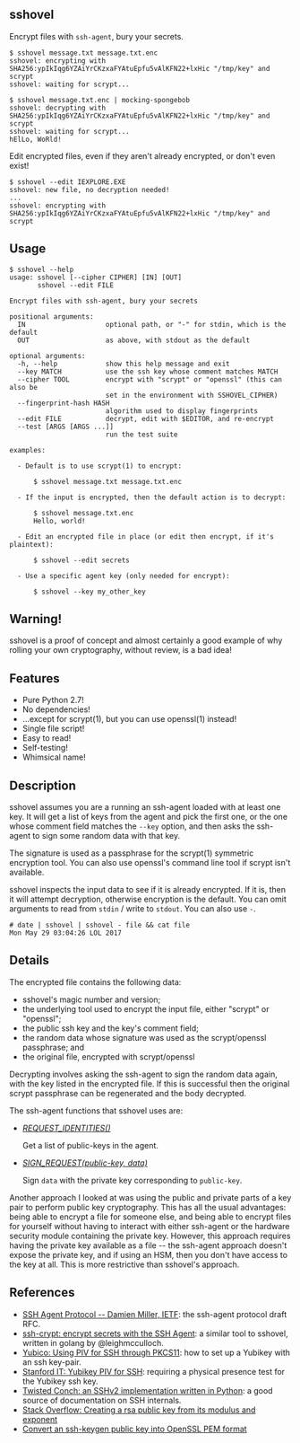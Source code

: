 sshovel
-------

Encrypt files with `ssh-agent`, bury your secrets.

```
$ sshovel message.txt message.txt.enc
sshovel: encrypting with SHA256:ypIkIqg6YZAiYrCKzxaFYAtuEpfu5vAlKFN22+lxHic "/tmp/key" and scrypt
sshovel: waiting for scrypt...

$ sshovel message.txt.enc | mocking-spongebob
sshovel: decrypting with SHA256:ypIkIqg6YZAiYrCKzxaFYAtuEpfu5vAlKFN22+lxHic "/tmp/key" and scrypt
sshovel: waiting for scrypt...
hElLo, WoRld!
```

Edit encrypted files, even if they aren't already encrypted, or don't even exist!

```
$ sshovel --edit IEXPLORE.EXE
sshovel: new file, no decryption needed!
...
sshovel: encrypting with SHA256:ypIkIqg6YZAiYrCKzxaFYAtuEpfu5vAlKFN22+lxHic "/tmp/key" and scrypt
```

Usage
-----

```
$ sshovel --help
usage: sshovel [--cipher CIPHER] [IN] [OUT]
       sshovel --edit FILE

Encrypt files with ssh-agent, bury your secrets

positional arguments:
  IN                    optional path, or "-" for stdin, which is the default
  OUT                   as above, with stdout as the default

optional arguments:
  -h, --help            show this help message and exit
  --key MATCH           use the ssh key whose comment matches MATCH
  --cipher TOOL         encrypt with "scrypt" or "openssl" (this can also be
                        set in the environment with SSHOVEL_CIPHER)
  --fingerprint-hash HASH
                        algorithm used to display fingerprints
  --edit FILE           decrypt, edit with $EDITOR, and re-encrypt
  --test [ARGS [ARGS ...]]
                        run the test suite

examples:

  - Default is to use scrypt(1) to encrypt:

      $ sshovel message.txt message.txt.enc

  - If the input is encrypted, then the default action is to decrypt:

      $ sshovel message.txt.enc
      Hello, world!

  - Edit an encrypted file in place (or edit then encrypt, if it's plaintext):

      $ sshovel --edit secrets

  - Use a specific agent key (only needed for encrypt):

      $ sshovel --key my_other_key

```

Warning!
--------

sshovel is a proof of concept
and almost certainly a good example of why rolling your own cryptography,
without review, is a bad idea!

Features
--------

- Pure Python 2.7!
- No dependencies!
- ...except for scrypt(1), but you can use openssl(1) instead!
- Single file script!
- Easy to read!
- Self-testing!
- Whimsical name!


Description
-----------

sshovel assumes you are a running an ssh-agent loaded with at least one key.
It will get a list of keys from the agent and pick the first one,
or the one whose comment field matches the `--key` option,
and then asks the ssh-agent to sign some random data with that key.

The signature is used as a passphrase
for the scrypt(1) symmetric encryption tool.
You can also use openssl's command line tool if scrypt isn't available.

sshovel inspects the input data to see if it is already encrypted.
If it is, then it will attempt decryption, otherwise encryption is the default.
You can omit arguments to read from `stdin` / write to `stdout`.
You can also use `-`.

```
# date | sshovel | sshovel - file && cat file
Mon May 29 03:04:26 LOL 2017
```

Details
-------

The encrypted file contains the following data:
- sshovel's magic number and version;
- the underlying tool used to encrypt the input file, either "scrypt" or "openssl";
- the public ssh key and the key's comment field;
- the random data whose signature was used as the scrypt/openssl passphrase; and
- the original file, encrypted with scrypt/openssl

Decrypting involves asking the ssh-agent to sign the random data again,
with the key listed in the encrypted file.
If this is successful then the original scrypt passphrase can be regenerated
and the body decrypted.

The ssh-agent functions that sshovel uses are:

- *[REQUEST_IDENTITIES()][IETF44]*

  Get a list of public-keys in the agent.

- *[SIGN_REQUEST(public-key, data)][IETF45]*

  Sign `data` with the private key corresponding to `public-key`.

[IETF44]: https://tools.ietf.org/id/draft-miller-ssh-agent-00.html#rfc.section.4.4
[IETF45]: https://tools.ietf.org/id/draft-miller-ssh-agent-00.html#rfc.section.4.5

Another approach I looked at was using the
public and private parts of a key pair to perform public key cryptography.
This has all the usual advantages: being able to encrypt a file for someone else,
and being able to encrypt files for yourself without having to interact with either ssh-agent
or the hardware security module containing the private key.
However, this approach requires having the private key available as a file --
the ssh-agent approach doesn't expose the private key, and if using an HSM,
then you don't have access to the key at all.
This is more restrictive than sshovel's approach.


References
----------

- [SSH Agent Protocol -- Damien Miller, IETF][IETF]:
  the ssh-agent protocol draft RFC.
- [ssh-crypt: encrypt secrets with the SSH Agent][sshcrypt]:
  a similar tool to sshovel, written in golang by @leighmcculloch.
- [Yubico: Using PIV for SSH through PKCS11][Yubico]:
  how to set up a Yubikey with an ssh key-pair.
- [Stanford IT: Yubikey PIV for SSH][Stanford]:
  requiring a physical presence test for the Yubikey ssh key.
- [Twisted Conch: an SSHv2 implementation written in Python][twisted]:
  a good source of documentation on SSH internals.
- [Stack Overflow: Creating a rsa public key from its modulus and exponent][SORSA]
- [Convert an ssh-keygen public key into OpenSSL PEM format][SOPEM]


[IETF]: https://tools.ietf.org/id/draft-miller-ssh-agent-00.html
[sshcrypt]: https://github.com/leighmcculloch/sshcrypt
[Yubico]: https://developers.yubico.com/PIV/Guides/SSH_with_PIV_and_PKCS11.html
[Stanford]: https://itarch.stanford.edu/archives/2016/general/yubikey-piv-for-ssh-on-macs
[twisted]: http://twistedmatrix.com/documents/8.2.0/api/twisted.conch.ssh.keys.Key.html#blob
[SORSA]: https://stackoverflow.com/questions/11541192
[SOPEM]: https://unix.stackexchange.com/a/358709/233034
